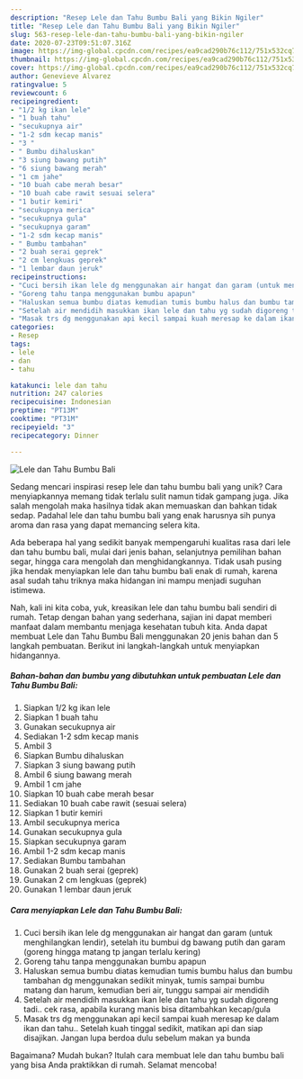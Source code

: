 ```yaml
---
description: "Resep Lele dan Tahu Bumbu Bali yang Bikin Ngiler"
title: "Resep Lele dan Tahu Bumbu Bali yang Bikin Ngiler"
slug: 563-resep-lele-dan-tahu-bumbu-bali-yang-bikin-ngiler
date: 2020-07-23T09:51:07.316Z
image: https://img-global.cpcdn.com/recipes/ea9cad290b76c112/751x532cq70/lele-dan-tahu-bumbu-bali-foto-resep-utama.jpg
thumbnail: https://img-global.cpcdn.com/recipes/ea9cad290b76c112/751x532cq70/lele-dan-tahu-bumbu-bali-foto-resep-utama.jpg
cover: https://img-global.cpcdn.com/recipes/ea9cad290b76c112/751x532cq70/lele-dan-tahu-bumbu-bali-foto-resep-utama.jpg
author: Genevieve Alvarez
ratingvalue: 5
reviewcount: 6
recipeingredient:
- "1/2 kg ikan lele"
- "1 buah tahu"
- "secukupnya air"
- "1-2 sdm kecap manis"
- "3 "
- " Bumbu dihaluskan"
- "3 siung bawang putih"
- "6 siung bawang merah"
- "1 cm jahe"
- "10 buah cabe merah besar"
- "10 buah cabe rawit sesuai selera"
- "1 butir kemiri"
- "secukupnya merica"
- "secukupnya gula"
- "secukupnya garam"
- "1-2 sdm kecap manis"
- " Bumbu tambahan"
- "2 buah serai geprek"
- "2 cm lengkuas geprek"
- "1 lembar daun jeruk"
recipeinstructions:
- "Cuci bersih ikan lele dg menggunakan air hangat dan garam (untuk menghilangkan lendir), setelah itu bumbui dg bawang putih dan garam (goreng hingga matang tp jangan terlalu kering)"
- "Goreng tahu tanpa menggunakan bumbu apapun"
- "Haluskan semua bumbu diatas kemudian tumis bumbu halus dan bumbu tambahan dg menggunakan sedikit minyak, tumis sampai bumbu matang dan harum, kemudian beri air, tunggu sampai air mendidih"
- "Setelah air mendidih masukkan ikan lele dan tahu yg sudah digoreng tadi.. cek rasa, apabila kurang manis bisa ditambahkan kecap/gula"
- "Masak trs dg menggunakan api kecil sampai kuah meresap ke dalam ikan dan tahu.. Setelah kuah tinggal sedikit, matikan api dan siap disajikan. Jangan lupa berdoa dulu sebelum makan ya bunda"
categories:
- Resep
tags:
- lele
- dan
- tahu

katakunci: lele dan tahu 
nutrition: 247 calories
recipecuisine: Indonesian
preptime: "PT13M"
cooktime: "PT31M"
recipeyield: "3"
recipecategory: Dinner

---
```



![Lele dan Tahu Bumbu Bali](https://img-global.cpcdn.com/recipes/ea9cad290b76c112/751x532cq70/lele-dan-tahu-bumbu-bali-foto-resep-utama.jpg)

Sedang mencari inspirasi resep lele dan tahu bumbu bali yang unik? Cara menyiapkannya memang tidak terlalu sulit namun tidak gampang juga. Jika salah mengolah maka hasilnya tidak akan memuaskan dan bahkan tidak sedap. Padahal lele dan tahu bumbu bali yang enak harusnya sih punya aroma dan rasa yang dapat memancing selera kita.

Ada beberapa hal yang sedikit banyak mempengaruhi kualitas rasa dari lele dan tahu bumbu bali, mulai dari jenis bahan, selanjutnya pemilihan bahan segar, hingga cara mengolah dan menghidangkannya. Tidak usah pusing jika hendak menyiapkan lele dan tahu bumbu bali enak di rumah, karena asal sudah tahu triknya maka hidangan ini mampu menjadi suguhan istimewa.




Nah, kali ini kita coba, yuk, kreasikan lele dan tahu bumbu bali sendiri di rumah. Tetap dengan bahan yang sederhana, sajian ini dapat memberi manfaat dalam membantu menjaga kesehatan tubuh kita. Anda dapat membuat Lele dan Tahu Bumbu Bali menggunakan 20 jenis bahan dan 5 langkah pembuatan. Berikut ini langkah-langkah untuk menyiapkan hidangannya.

<!--inarticleads1-->

##### Bahan-bahan dan bumbu yang dibutuhkan untuk pembuatan Lele dan Tahu Bumbu Bali:

1. Siapkan 1/2 kg ikan lele
1. Siapkan 1 buah tahu
1. Gunakan secukupnya air
1. Sediakan 1-2 sdm kecap manis
1. Ambil 3 
1. Siapkan  Bumbu dihaluskan
1. Siapkan 3 siung bawang putih
1. Ambil 6 siung bawang merah
1. Ambil 1 cm jahe
1. Siapkan 10 buah cabe merah besar
1. Sediakan 10 buah cabe rawit (sesuai selera)
1. Siapkan 1 butir kemiri
1. Ambil secukupnya merica
1. Gunakan secukupnya gula
1. Siapkan secukupnya garam
1. Ambil 1-2 sdm kecap manis
1. Sediakan  Bumbu tambahan
1. Gunakan 2 buah serai (geprek)
1. Gunakan 2 cm lengkuas (geprek)
1. Gunakan 1 lembar daun jeruk




<!--inarticleads2-->

##### Cara menyiapkan Lele dan Tahu Bumbu Bali:

1. Cuci bersih ikan lele dg menggunakan air hangat dan garam (untuk menghilangkan lendir), setelah itu bumbui dg bawang putih dan garam (goreng hingga matang tp jangan terlalu kering)
1. Goreng tahu tanpa menggunakan bumbu apapun
1. Haluskan semua bumbu diatas kemudian tumis bumbu halus dan bumbu tambahan dg menggunakan sedikit minyak, tumis sampai bumbu matang dan harum, kemudian beri air, tunggu sampai air mendidih
1. Setelah air mendidih masukkan ikan lele dan tahu yg sudah digoreng tadi.. cek rasa, apabila kurang manis bisa ditambahkan kecap/gula
1. Masak trs dg menggunakan api kecil sampai kuah meresap ke dalam ikan dan tahu.. Setelah kuah tinggal sedikit, matikan api dan siap disajikan. Jangan lupa berdoa dulu sebelum makan ya bunda




Bagaimana? Mudah bukan? Itulah cara membuat lele dan tahu bumbu bali yang bisa Anda praktikkan di rumah. Selamat mencoba!
